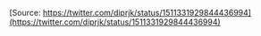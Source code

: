 [Source: https://twitter.com/diprjk/status/1511331929844436994](https://twitter.com/diprjk/status/1511331929844436994)